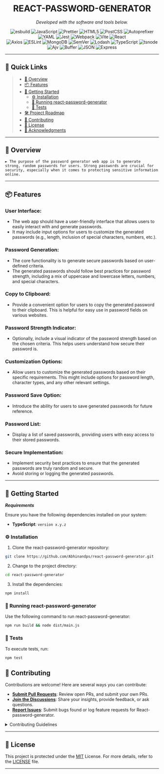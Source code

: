 
<p align="center">
    <h1 align="center">REACT-PASSWORD-GENERATOR</h1>
</p>

<!-- <p align="center">
    <em><code>► INSERT-TEXT-HERE</code></em>
</p> -->
<!-- <p align="center">
	<img src="https://img.shields.io/github/license/Abhinandps/react-password-generator.git?style=social&color=0080ff" alt="license">
	<img src="https://img.shields.io/github/last-commit/Abhinandps/react-password-generator.git?style=social&color=0080ff" alt="last-commit">
	<img src="https://img.shields.io/github/languages/top/Abhinandps/react-password-generator.git?style=social&color=0080ff" alt="repo-top-language">
	<img src="https://img.shields.io/github/languages/count/Abhinandps/react-password-generator.git?style=social&color=0080ff" alt="repo-language-count">
<p> -->

<p align="center">
		<em>Developed with the software and tools below.</em>
</p>

<p align="center">
	<img src="https://img.shields.io/badge/esbuild-FFCF00.svg?style=social&logo=esbuild&logoColor=black" alt="esbuild">
	<img src="https://img.shields.io/badge/JavaScript-F7DF1E.svg?style=social&logo=JavaScript&logoColor=black" alt="JavaScript">
	<img src="https://img.shields.io/badge/Prettier-F7B93E.svg?style=social&logo=Prettier&logoColor=black" alt="Prettier">
	<img src="https://img.shields.io/badge/HTML5-E34F26.svg?style=social&logo=HTML5&logoColor=white" alt="HTML5">
	<img src="https://img.shields.io/badge/PostCSS-DD3A0A.svg?style=social&logo=PostCSS&logoColor=white" alt="PostCSS">
	<img src="https://img.shields.io/badge/Autoprefixer-DD3735.svg?style=social&logo=Autoprefixer&logoColor=white" alt="Autoprefixer">
	<img src="https://img.shields.io/badge/YAML-CB171E.svg?style=social&logo=YAML&logoColor=white" alt="YAML">
	<img src="https://img.shields.io/badge/Jest-C21325.svg?style=social&logo=Jest&logoColor=white" alt="Jest">
	<img src="https://img.shields.io/badge/Webpack-8DD6F9.svg?style=social&logo=Webpack&logoColor=black" alt="Webpack">
	<img src="https://img.shields.io/badge/Vite-646CFF.svg?style=social&logo=Vite&logoColor=white" alt="Vite">
	<img src="https://img.shields.io/badge/React-61DAFB.svg?style=social&logo=React&logoColor=black" alt="React">
	<br>
	<img src="https://img.shields.io/badge/Axios-5A29E4.svg?style=social&logo=Axios&logoColor=white" alt="Axios">
	<img src="https://img.shields.io/badge/ESLint-4B32C3.svg?style=social&logo=ESLint&logoColor=white" alt="ESLint">
	<img src="https://img.shields.io/badge/MongoDB-47A248.svg?style=social&logo=MongoDB&logoColor=white" alt="MongoDB">
	<img src="https://img.shields.io/badge/SemVer-3F4551.svg?style=social&logo=SemVer&logoColor=white" alt="SemVer">
	<img src="https://img.shields.io/badge/Lodash-3492FF.svg?style=social&logo=Lodash&logoColor=white" alt="Lodash">
	<img src="https://img.shields.io/badge/TypeScript-3178C6.svg?style=social&logo=TypeScript&logoColor=white" alt="TypeScript">
	<img src="https://img.shields.io/badge/tsnode-3178C6.svg?style=social&logo=ts-node&logoColor=white" alt="tsnode">
	<img src="https://img.shields.io/badge/Ajv-23C8D2.svg?style=social&logo=Ajv&logoColor=white" alt="Ajv">
	<img src="https://img.shields.io/badge/Buffer-231F20.svg?style=social&logo=Buffer&logoColor=white" alt="Buffer">
	<img src="https://img.shields.io/badge/JSON-000000.svg?style=social&logo=JSON&logoColor=white" alt="JSON">
	<img src="https://img.shields.io/badge/Express-000000.svg?style=social&logo=Express&logoColor=white" alt="Express">
</p>
<hr>

## 🔗 Quick Links

> - [📍 Overview](#-overview)
> - [📦 Features](#-features)
> - [🚀 Getting Started](#-getting-started)
>   - [⚙️ Installation](#️-installation)
>   - [🤖 Running react-password-generator](#-running-react-password-generator)
>   - [🧪 Tests](#-tests)
> - [🛠 Project Roadmap](#-project-roadmap)
> - [🤝 Contributing](#-contributing)
> - [📄 License](#-license)
> - [👏 Acknowledgments](#-acknowledgments)

---

## 📍 Overview

<code>► The purpose of the password generator web app is to generate strong, random passwords for users. Strong passwords are crucial for security, especially when it comes to protecting sensitive information online.</code>

---
## 📦 Features

### User Interface:

- The web app should have a user-friendly interface that allows users to easily interact with and generate passwords.
- It may include input options for users to customize the generated passwords (e.g., length, inclusion of special characters, numbers, etc.).

### Password Generation:

- The core functionality is to generate secure passwords based on user-defined criteria.
- The generated passwords should follow best practices for password strength, including a mix of uppercase and lowercase letters, numbers, and special characters.

### Copy to Clipboard:

- Provide a convenient option for users to copy the generated password to their clipboard. This is helpful for easy use in password fields on various websites.

### Password Strength Indicator:

- Optionally, include a visual indicator of the password strength based on the chosen criteria. This helps users understand how secure their password is.

### Customization Options:

- Allow users to customize the generated passwords based on their specific requirements. This might include options for password length, character types, and any other relevant settings.

### Password Save Option:

- Introduce the ability for users to save generated passwords for future reference.

### Password List:

- Display a list of saved passwords, providing users with easy access to their stored passwords.

<!-- ### Responsive Design:

- Ensure that the web app is responsive and works well on different devices and screen sizes. -->

### Secure Implementation:

- Implement security best practices to ensure that the generated passwords are truly random and secure.
- Avoid storing or logging the generated passwords.


---

## 🚀 Getting Started

***Requirements***

Ensure you have the following dependencies installed on your system:

* **TypeScript**: `version x.y.z`

### ⚙️ Installation

1. Clone the react-password-generator repository:

```sh
git clone https://github.com/Abhinandps/react-password-generator.git
```

2. Change to the project directory:

```sh
cd react-password-generator
```

3. Install the dependencies:

```sh
npm install
```

### 🤖 Running react-password-generator

Use the following command to run react-password-generator:

```sh
npm run build && node dist/main.js
```

### 🧪 Tests

To execute tests, run:

```sh
npm test
```


## 🤝 Contributing

Contributions are welcome! Here are several ways you can contribute:

- **[Submit Pull Requests](https://github/Abhinandps/react-password-generator.git/blob/main/CONTRIBUTING.md)**: Review open PRs, and submit your own PRs.
- **[Join the Discussions](https://github/Abhinandps/react-password-generator.git/discussions)**: Share your insights, provide feedback, or ask questions.
- **[Report Issues](https://github/Abhinandps/react-password-generator.git/issues)**: Submit bugs found or log feature requests for React-password-generator.

<details closed>
    <summary>Contributing Guidelines</summary>

1. **Fork the Repository**: Start by forking the project repository to your GitHub account.
2. **Clone Locally**: Clone the forked repository to your local machine using a Git client.
   ```sh
   git clone https://github.com/Abhinandps/react-password-generator.git
   ```
3. **Create a New Branch**: Always work on a new branch, giving it a descriptive name.
   ```sh
   git checkout -b new-feature-x
   ```
4. **Make Your Changes**: Develop and test your changes locally.
5. **Commit Your Changes**: Commit with a clear message describing your updates.
   ```sh
   git commit -m 'Implemented new feature x.'
   ```
6. **Push to GitHub**: Push the changes to your forked repository.
   ```sh
   git push origin new-feature-x
   ```
7. **Submit a Pull Request**: Create a PR against the original project repository. Clearly describe the changes and their motivations.

Once your PR is reviewed and approved, it will be merged into the main branch.

</details>

---

## 📄 License

This project is protected under the [MIT](LICENSE) License. For more details, refer to the [LICENSE](LICENSE) file.

---
<!-- 
## 👏 Acknowledgments

- List any resources, contributors, inspiration, etc. here.

[**Return**](#-quick-links)

--- -->